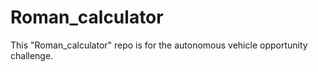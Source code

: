 # Roman_calculator
This "Roman_calculator" repo is for the autonomous vehicle opportunity challenge.
